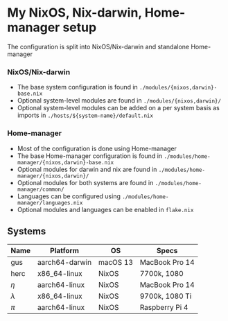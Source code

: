 # My NixOS, Nix-darwin, Home-manager setup
The configuration is split into NixOS/Nix-darwin and standalone Home-manager

### NixOS/Nix-darwin
- The base system configuration is found in `./modules/{nixos,darwin}-base.nix`
- Optional system-level modules are found in `./modules/{nixos,darwin}/`
- Optional system-level modules can be added on a per system basis as imports in `./hosts/${system-name}/default.nix`

### Home-manager
- Most of the configuration is done using Home-manager
- The base Home-manager configuration is found in `./modules/home-manager/{nixos,darwin}-base.nix`
- Optional modules for darwin and nix are found in `./modules/home-manager/{nixos,darwin}/`
- Optional modules for both systems are found in `./modules/home-manager/common/`
- Languages can be configured using `./modules/home-manager/languages.nix`
- Optional modules and languages can be enabled in `flake.nix`

## Systems
| Name      | Platform       | OS       | Specs          |
|-----------|----------------|----------|----------------|
| gus       | aarch64-darwin | macOS 13 | MacBook Pro 14 |
| herc      | x86_64-linux   | NixOS    | 7700k, 1080    |
| $\eta$    | aarch64-linux  | NixOS    | MacBook Pro 14 |
| $\lambda$ | x86_64-linux   | NixOS    | 9700k, 1080 Ti |
| $\pi$     | aarch64-linux  | NixOS    | Raspberry Pi 4 |
